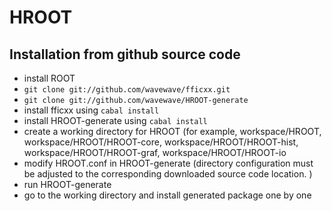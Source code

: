 HROOT
=====

Installation from github source code 
------------------------------------

* install ROOT
* ```git clone git://github.com/wavewave/fficxx.git```
* ```git clone git://github.com/wavewave/HROOT-generate```
* install fficxx using ```cabal install``` 
* install HROOT-generate using ```cabal install``` 
* create a working directory for HROOT (for example, workspace/HROOT, workspace/HROOT/HROOT-core, workspace/HROOT/HROOT-hist, workspace/HROOT/HROOT-graf, workspace/HROOT/HROOT-io
* modify HROOT.conf in HROOT-generate (directory configuration must be adjusted to the corresponding downloaded source code location. )
* run HROOT-generate
* go to the working directory and install generated package one by one




